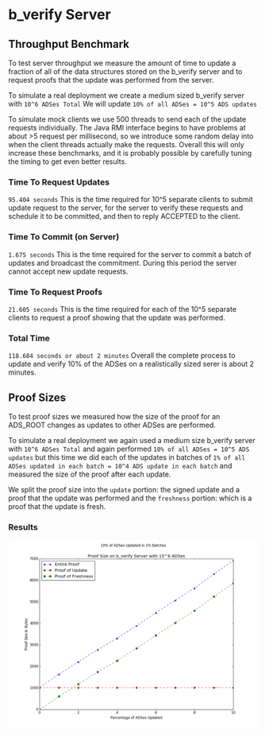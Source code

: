 # b_verify Server

## Throughput Benchmark
To test server throughput we measure the amount of time to update a fraction of all of the data structures stored on the b_verify server and to request proofs that the update was performed from the server. 

To simulate a real deployment we create a medium sized b_verify server with 
``10^6 ADSes Total``
We will update 
``10% of all ADSes = 10^5 ADS updates``

To simulate mock clients we use 500 threads to send each of the update requests individually. The Java RMI interface begins to have problems at about >5 request per millisecond, so we introduce some random delay into when the client threads actually make the requests. Overall this will only increase these benchmarks, and it is probably possible by carefully tuning the timing to get even better results.

### Time To Request Updates
``95.404 seconds``
This is the time required for 10^5 separate clients to submit update request to the server, for the server to verify these requests and schedule it to be committed, and then to reply ACCEPTED to the client. 

### Time To Commit (on Server)
``1.675 seconds``
This is the time required for the server to commit a batch of updates and broadcast the commitment. During this period the server cannot accept new update requests.

### Time To Request Proofs 
``21.605 seconds``
This is the time required for each of the 10^5 separate clients to request a proof showing that the update was performed.

### Total Time 
``118.684 seconds or about 2 minutes``
Overall the complete process to update and verify 10% of the ADSes on a realistically sized serer is about 2 minutes.


## Proof Sizes
To test proof sizes we measured how the size of the proof for an ADS_ROOT changes as updates to other ADSes are performed. 

To simulate a real deployment we again used a medium size b_verify server with 
``10^6 ADSes Total``
and again performed 
``10% of all ADSes = 10^5 ADS updates``
but this time we did each of the updates in batches of
``1% of all ADSes updated in each batch = 10^4 ADS update in each batch``
and measured the size of the proof after each update.

We split the proof size into the ``update`` portion: the signed update and a proof that the update was performed and the ``freshness`` portion: which is a proof that the update is fresh.

### Results
![picture](benchmarks/proof-sizes/proof_size.png) 


